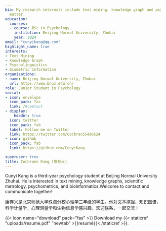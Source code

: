 ```yaml
---
bio: My research interests include text mining, knowledge graph and psycholinguistics
  matter.
education:
  courses:
  - course: BSc in Psychology
    institution: Beijing Normal University, Zhuhai
    year: 2024
email: "cunyikang@qq.com"
highlight_name: true
interests:
- Text Mining
- Knowledge Graph
- Psycholinguistics
- Biometric Information
organizations:
- name: Beijing Normal University, Zhuhai
  url: https://www.bnuz.edu.cn/
role: Junior Student in Psychology
social:
- icon: envelope
  icon_pack: fas
  link: /#contact
- display:
    header: true
  icon: twitter
  icon_pack: fab
  label: Follow me on Twitter
  link: https://twitter.com/Cochran55430624
- icon: github
  icon_pack: fab
  link: https://github.com/CunyiKang

superuser: true
title: Cochrane Kang (康存义)
---
```


Cunyi Kang is a third-year psychology student at Beijing Normal University Zhuhai. He is interested in text mining, knowledge graphs, scientific metrology, psychometrics, and bioinformatics.Welcome to contact and communicate together!

康存义是北京师范大学珠海分校心理学三年级的学生。他对文本挖掘，知识图谱，科学计量学，心理测量学和生物信息学感兴趣。欢迎联系，一起交流！

{{< icon name="download" pack="fas" >}} Download my {{< staticref "uploads/resume.pdf" "newtab" >}}resumé{{< /staticref >}}.
